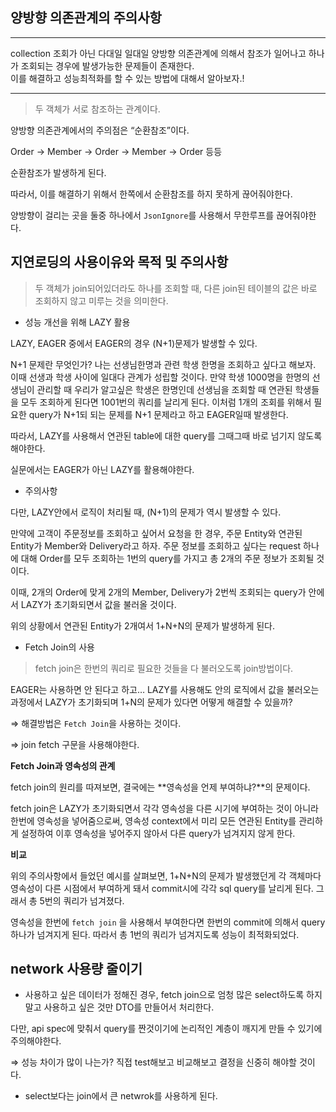 ## 양방향 의존관계의 주의사항

----


collection 조회가 아닌 다대일 일대일 양방향 의존관계에 의해서 참조가 일어나고 하나가 조회되는 경우에 발생가능한 문제들이 존재한다.<br>
이를 해결하고 성능최적화를 할 수 있는 방법에 대해서 알아보자.!<br>


------

> 두 객체가 서로 참조하는 관계이다.


양방향 의존관계에서의 주의점은 “순환참조”이다.

Order → Member → Order → Member → Order 등등

순환참조가 발생하게 된다.

따라서, 이를 해결하기 위해서 한쪽에서 순환참조를 하지 못하게 끊어줘야한다.

양방향이 걸리는 곳을 둘중 하나에서 `JsonIgnore`를 사용해서 무한루프를 끊어줘야한다.

## 지연로딩의 사용이유와 목적 및 주의사항

> 두 객체가 join되어있더라도 하나를 조회할 때, 다른 join된 테이블의 값은 바로 조회하지 않고 미루는 것을 의미한다.
> 

- 성능 개선을 위해 LAZY 활용

LAZY, EAGER 중에서 EAGER의 경우 (N+1)문제가 발생할 수 있다.

N+1 문제란 무엇인가? 나는 선생님한명과 관련 학생 한명을 조회하고 싶다고 해보자. 이때 선생과 학생 사이에 일대다 관계가 성립할 것이다. 만약 학생 1000명을 한명의 선생님이 관리할 때 우리가 알고싶은 학생은 한명인데 선생님을 조회할 때 연관된 학생들을 모두 조회하게 된다면 1001번의 쿼리를 날리게 된다. 이처럼 1개의 조회를 위해서 필요한 query가 N+1되 되는 문제를 N+1 문제라고 하고 EAGER일때 발생한다.

따라서, LAZY를 사용해서 연관된 table에 대한 query를 그때그때 바로 넘기지 않도록해야한다.

실문에서는 EAGER가 아닌 LAZY를 활용해야한다.

- 주의사항

다만, LAZY안에서 로직이 처리될 때, (N+1)의 문제가 역시 발생할 수 있다.

만약에 고객이 주문정보를 조회하고 싶어서 요청을 한 경우, 주문 Entity와 연관된 Entity가 Member와 Delivery라고 하자. 주문 정보를 조회하고 싶다는 request 하나에 대해 Order를 모두 조회하는 1번의 query를 가지고 총 2개의 주문 정보가 조회될 것이다.

이때, 2개의 Order에 맞게 2개의 Member, Delivery가 2번씩 조회되는 query가 안에서 LAZY가 초기화되면서 값을 불러올 것이다.

위의 상황에서 연관된 Entity가 2개여서 1+N+N의 문제가 발생하게 된다.

- Fetch Join의 사용

> fetch join은 한번의 쿼리로 필요한 것들을 다 불러오도록 join방법이다.
> 

EAGER는 사용하면 안 된다고 하고… LAZY를 사용해도 안의 로직에서 값을 불러오는 과정에서 LAZY가 초기화되며 1+N의 문제가 있다면 어떻게 해결할 수 있을까?

⇒ 해결방법은 `Fetch Join`을 사용하는 것이다.

⇒ join fetch 구문을 사용해야한다.

**Fetch Join과 영속성의 관계**

fetch join의 원리를 따져보면, 결국에는 **영속성을 언제 부여하냐?**의 문제이다.

fetch join은 LAZY가 초기화되면서 각각 영속성을 다른 시기에 부여하는 것이 아니라 한번에 영속성을 넣어줌으로써, 영속성 context에서 미리 모든 연관된 Entity를 관리하게 설정하여 이후 영속성을 넣어주지 않아서 다른 query가 넘겨지지 않게 한다.

**비교**

위의 주의사항에서 들었던 예시를 살펴보면, 1+N+N의 문제가 발생했던게 각 객체마다 영속성이 다른 시점에서 부여하게 돼서 commit시에 각각 sql query를 날리게 된다. 그래서 총 5번의 쿼리가 넘겨졌다.

영속성을 한번에 `fetch join` 을 사용해서 부여한다면 한번의 commit에 의해서 query하나가 넘겨지게 된다. 따라서 총 1번의 쿼리가 넘겨지도록 성능이 최적화되었다.

## network 사용량 줄이기

- 사용하고 싶은 데이터가 정해진 경우, fetch join으로 엄청 많은  select하도록 하지말고 사용하고 싶은 것만 DTO를 만들어서 처리한다.

다만, api spec에 맞춰서 query를 짠것이기에 논리적인 계층이 깨지게 만들 수 있기에 주의해야한다.

⇒ 성능 차이가 많이 나는가? 직접 test해보고 비교해보고 결정을 신중히 해야할 것이다.

- select보다는 join에서 큰 netwrok를 사용하게 된다.